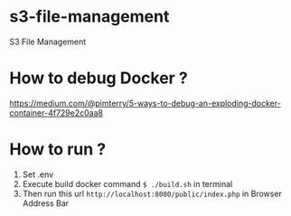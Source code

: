 # s3-file-management
S3 File Management

# How to debug Docker ?
https://medium.com/@pimterry/5-ways-to-debug-an-exploding-docker-container-4f729e2c0aa8

# How to run ?
1. Set .env
2. Execute build docker command `$ ./build.sh` in terminal
3. Then run this url `http://localhost:8080/public/index.php` in Browser Address Bar
